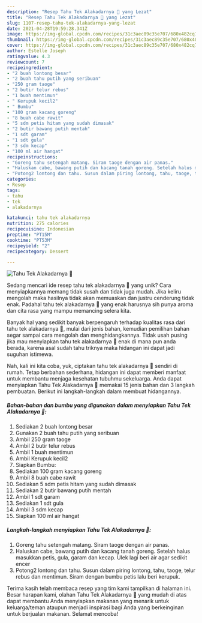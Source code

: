 ```yaml
---
description: "Resep Tahu Tek Alakadarnya 🤭 yang Lezat"
title: "Resep Tahu Tek Alakadarnya 🤭 yang Lezat"
slug: 1107-resep-tahu-tek-alakadarnya-yang-lezat
date: 2021-04-28T19:59:28.341Z
image: https://img-global.cpcdn.com/recipes/31c3aec89c35e707/680x482cq70/tahu-tek-alakadarnya-🤭-foto-resep-utama.jpg
thumbnail: https://img-global.cpcdn.com/recipes/31c3aec89c35e707/680x482cq70/tahu-tek-alakadarnya-🤭-foto-resep-utama.jpg
cover: https://img-global.cpcdn.com/recipes/31c3aec89c35e707/680x482cq70/tahu-tek-alakadarnya-🤭-foto-resep-utama.jpg
author: Estelle Joseph
ratingvalue: 4.3
reviewcount: 7
recipeingredient:
- "2 buah lontong besar"
- "2 buah tahu putih yang seribuan"
- "250 gram taoge"
- "2 butir telur rebus"
- "1 buah mentimun"
- " Kerupuk kecil2"
- " Bumbu"
- "100 gram kacang goreng"
- "8 buah cabe rawit"
- "5 sdm petis hitam yang sudah dimasak"
- "2 butir bawang putih mentah"
- "1 sdt garam"
- "1 sdt gula"
- "3 sdm kecap"
- "100 ml air hangat"
recipeinstructions:
- "Goreng tahu setengah matang. Siram taoge dengan air panas."
- "Haluskan cabe, bawang putih dan kacang tanah goreng. Setelah halus masukkan petis, gula, garam dan kecap. Ulek lagi beri air agar sedikit encer"
- "Potong2 lontong dan tahu. Susun dalam piring lontong, tahu, taoge, telur rebus dan mentimun. Siram dengan bumbu petis lalu beri kerupuk."
categories:
- Resep
tags:
- tahu
- tek
- alakadarnya

katakunci: tahu tek alakadarnya 
nutrition: 275 calories
recipecuisine: Indonesian
preptime: "PT15M"
cooktime: "PT53M"
recipeyield: "2"
recipecategory: Dessert

---
```



![Tahu Tek Alakadarnya 🤭](https://img-global.cpcdn.com/recipes/31c3aec89c35e707/680x482cq70/tahu-tek-alakadarnya-🤭-foto-resep-utama.jpg)

Sedang mencari ide resep tahu tek alakadarnya 🤭 yang unik? Cara menyiapkannya memang tidak susah dan tidak juga mudah. Jika keliru mengolah maka hasilnya tidak akan memuaskan dan justru cenderung tidak enak. Padahal tahu tek alakadarnya 🤭 yang enak harusnya sih punya aroma dan cita rasa yang mampu memancing selera kita.



Banyak hal yang sedikit banyak berpengaruh terhadap kualitas rasa dari tahu tek alakadarnya 🤭, mulai dari jenis bahan, kemudian pemilihan bahan segar sampai cara mengolah dan menghidangkannya. Tidak usah pusing jika mau menyiapkan tahu tek alakadarnya 🤭 enak di mana pun anda berada, karena asal sudah tahu triknya maka hidangan ini dapat jadi suguhan istimewa.


Nah, kali ini kita coba, yuk, ciptakan tahu tek alakadarnya 🤭 sendiri di rumah. Tetap berbahan sederhana, hidangan ini dapat memberi manfaat untuk membantu menjaga kesehatan tubuhmu sekeluarga. Anda dapat menyiapkan Tahu Tek Alakadarnya 🤭 memakai 15 jenis bahan dan 3 langkah pembuatan. Berikut ini langkah-langkah dalam membuat hidangannya.

<!--inarticleads1-->

##### Bahan-bahan dan bumbu yang digunakan dalam menyiapkan Tahu Tek Alakadarnya 🤭:

1. Sediakan 2 buah lontong besar
1. Gunakan 2 buah tahu putih yang seribuan
1. Ambil 250 gram taoge
1. Ambil 2 butir telur rebus
1. Ambil 1 buah mentimun
1. Ambil  Kerupuk kecil2
1. Siapkan  Bumbu:
1. Sediakan 100 gram kacang goreng
1. Ambil 8 buah cabe rawit
1. Sediakan 5 sdm petis hitam yang sudah dimasak
1. Sediakan 2 butir bawang putih mentah
1. Ambil 1 sdt garam
1. Sediakan 1 sdt gula
1. Ambil 3 sdm kecap
1. Siapkan 100 ml air hangat




<!--inarticleads2-->

##### Langkah-langkah menyiapkan Tahu Tek Alakadarnya 🤭:

1. Goreng tahu setengah matang. Siram taoge dengan air panas.
1. Haluskan cabe, bawang putih dan kacang tanah goreng. Setelah halus masukkan petis, gula, garam dan kecap. Ulek lagi beri air agar sedikit encer
1. Potong2 lontong dan tahu. Susun dalam piring lontong, tahu, taoge, telur rebus dan mentimun. Siram dengan bumbu petis lalu beri kerupuk.




Terima kasih telah membaca resep yang tim kami tampilkan di halaman ini. Besar harapan kami, olahan Tahu Tek Alakadarnya 🤭 yang mudah di atas dapat membantu Anda menyiapkan makanan yang menarik untuk keluarga/teman ataupun menjadi inspirasi bagi Anda yang berkeinginan untuk berjualan makanan. Selamat mencoba!
